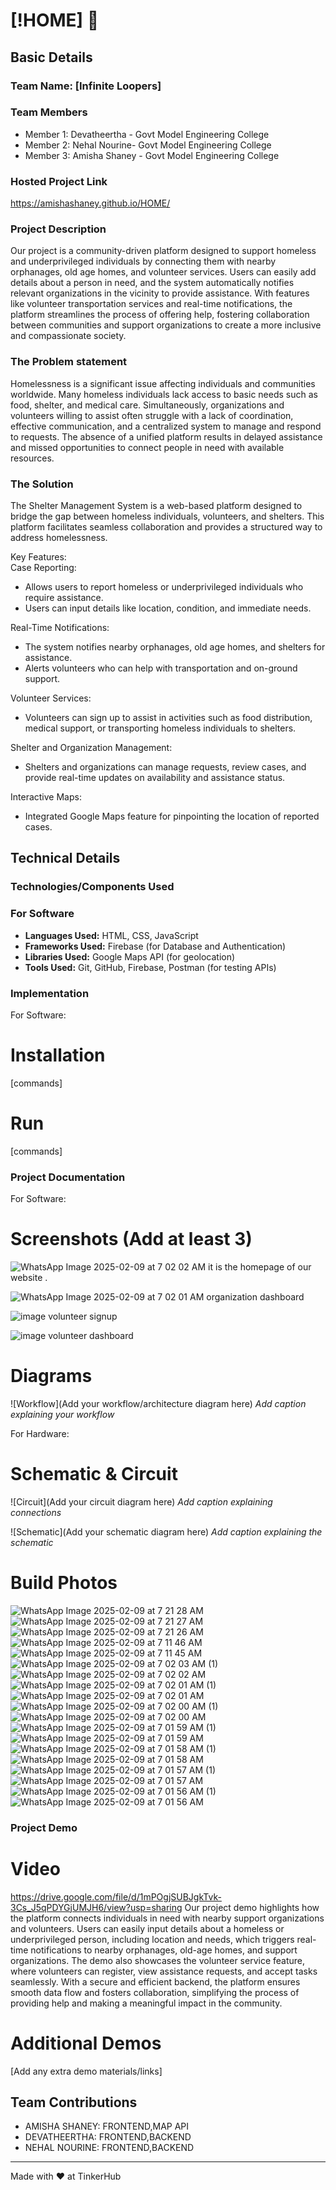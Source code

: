 # [!HOME] 🎯


## Basic Details
### Team Name: [Infinite Loopers]


### Team Members
- Member 1: Devatheertha - Govt Model Engineering College
- Member 2: Nehal Nourine- Govt Model Engineering College
- Member 3: Amisha Shaney - Govt Model Engineering College

### Hosted Project Link
 https://amishashaney.github.io/HOME/

### Project Description
Our project is a community-driven platform designed to support homeless and underprivileged individuals by connecting them with nearby orphanages, old age homes, and volunteer services. Users can easily add details about a person in need, and the system automatically notifies relevant organizations in the vicinity to provide assistance. With features like volunteer transportation services and real-time notifications, the platform streamlines the process of offering help, fostering collaboration between communities and support organizations to create a more inclusive and compassionate society.


### The Problem statement
Homelessness is a significant issue affecting individuals and communities worldwide. Many homeless individuals lack access to basic needs such as food, shelter, and medical care. Simultaneously, organizations and volunteers willing to assist often struggle with a lack of coordination, effective communication, and a centralized system to manage and respond to requests. The absence of a unified platform results in delayed assistance and missed opportunities to connect people in need with available resources.

### The Solution
The Shelter Management System is a web-based platform designed to bridge the gap between homeless individuals, volunteers, and shelters. This platform facilitates seamless collaboration and provides a structured way to address homelessness.  

Key Features:  
Case Reporting:  
   - Allows users to report homeless or underprivileged individuals who require assistance.  
   - Users can input details like location, condition, and immediate needs.

Real-Time Notifications:
   - The system notifies nearby orphanages, old age homes, and shelters for assistance.  
   - Alerts volunteers who can help with transportation and on-ground support.

Volunteer Services: 
   - Volunteers can sign up to assist in activities such as food distribution, medical support, or transporting homeless individuals to shelters.  

Shelter and Organization Management: 
   - Shelters and organizations can manage requests, review cases, and provide real-time updates on availability and assistance status.

Interactive Maps:
   - Integrated Google Maps feature for pinpointing the location of reported cases.  

## Technical Details
### Technologies/Components Used

### For Software ###
- **Languages Used:** HTML, CSS, JavaScript 
- **Frameworks Used:** Firebase (for Database and Authentication)
- **Libraries Used:** Google Maps API (for geolocation)
- **Tools Used:** Git, GitHub, Firebase, Postman (for testing APIs)



### Implementation
For Software:
# Installation
[commands]

# Run
[commands]

### Project Documentation
For Software:

# Screenshots (Add at least 3)
![WhatsApp Image 2025-02-09 at 7 02 02 AM](https://github.com/user-attachments/assets/3709527d-46e9-4d58-b02f-5fa24c972b59)
it is the homepage of our website .

![WhatsApp Image 2025-02-09 at 7 02 01 AM](https://github.com/user-attachments/assets/2b23d670-a90b-4b1e-8a6d-78b51e7a6fc5)
organization dashboard


![image](https://github.com/user-attachments/assets/77f8bc80-374d-4925-9b55-9ae37bf2c05f)
volunteer signup

![image](https://github.com/user-attachments/assets/c24e4421-08c1-45e2-ade0-0004c7fb13d2)
volunteer dashboard


# Diagrams
![Workflow](Add your workflow/architecture diagram here)
*Add caption explaining your workflow*

For Hardware:

# Schematic & Circuit
![Circuit](Add your circuit diagram here)
*Add caption explaining connections*

![Schematic](Add your schematic diagram here)
*Add caption explaining the schematic*

# Build Photos

![WhatsApp Image 2025-02-09 at 7 21 28 AM](https://github.com/user-attachments/assets/be40f042-c3e8-434f-bc4c-99959edacfc0)
![WhatsApp Image 2025-02-09 at 7 21 27 AM](https://github.com/user-attachments/assets/5a3b58a6-c027-49f5-b886-c52e092dfaaf)
![WhatsApp Image 2025-02-09 at 7 21 26 AM](https://github.com/user-attachments/assets/9c9c240e-bcbb-4ae1-81d9-c363a81d447b)
![WhatsApp Image 2025-02-09 at 7 11 46 AM](https://github.com/user-attachments/assets/0890d7ae-3a62-4a00-b40a-b576c11262db)
![WhatsApp Image 2025-02-09 at 7 11 45 AM](https://github.com/user-attachments/assets/c0b3a6cb-cf12-442a-bfb5-15a5d7f1f1ae)
![WhatsApp Image 2025-02-09 at 7 02 03 AM (1)](https://github.com/user-attachments/assets/6f136837-c467-4adc-bbff-dfc05d35571b)
![WhatsApp Image 2025-02-09 at 7 02 02 AM](https://github.com/user-attachments/assets/f38d437d-d58b-46fe-be89-bba5a41f59ab)
![WhatsApp Image 2025-02-09 at 7 02 01 AM (1)](https://github.com/user-attachments/assets/66548363-2454-4dce-a8f7-2d4e746c43b5)
![WhatsApp Image 2025-02-09 at 7 02 01 AM](https://github.com/user-attachments/assets/2011c9ac-a18f-4c8e-be50-6ea837806368)
![WhatsApp Image 2025-02-09 at 7 02 00 AM (1)](https://github.com/user-attachments/assets/31767017-a51f-4435-b106-54c4ff8b1a80)
![WhatsApp Image 2025-02-09 at 7 02 00 AM](https://github.com/user-attachments/assets/d7b5635a-c901-49df-bd25-413b42e6ff61)
![WhatsApp Image 2025-02-09 at 7 01 59 AM (1)](https://github.com/user-attachments/assets/7c42f0ec-b36a-4363-a379-bde524baef45)
![WhatsApp Image 2025-02-09 at 7 01 59 AM](https://github.com/user-attachments/assets/18cb394a-58dc-4a2e-8bfd-b17baeabe768)
![WhatsApp Image 2025-02-09 at 7 01 58 AM (1)](https://github.com/user-attachments/assets/198c8037-1172-4a24-aa9f-5aa90a4d3943)
![WhatsApp Image 2025-02-09 at 7 01 58 AM](https://github.com/user-attachments/assets/23a6e09c-0c99-47f0-8e7d-01dc4dc2166e)
![WhatsApp Image 2025-02-09 at 7 01 57 AM (1)](https://github.com/user-attachments/assets/faf6687a-2af4-4034-9cdc-82e66c3b9aeb)
![WhatsApp Image 2025-02-09 at 7 01 57 AM](https://github.com/user-attachments/assets/6c41e08f-5266-4d9b-98fd-d8650982f8ac)
![WhatsApp Image 2025-02-09 at 7 01 56 AM (1)](https://github.com/user-attachments/assets/97d89275-fb00-4c84-8044-abd6d00e9a8a)
![WhatsApp Image 2025-02-09 at 7 01 56 AM](https://github.com/user-attachments/assets/eecd1261-d430-42a6-aa25-59720f0d4135)


### Project Demo
# Video
https://drive.google.com/file/d/1mPOgjSUBJgkTvk-3Cs_J5qPDYGjUMJH6/view?usp=sharing 
Our project demo highlights how the platform connects individuals in need with nearby support organizations and volunteers. Users can easily input details about a homeless or underprivileged person, including location and needs, which triggers real-time notifications to nearby orphanages, old-age homes, and support organizations. The demo also showcases the volunteer service feature, where volunteers can register, view assistance requests, and accept tasks seamlessly. With a secure and efficient backend, the platform ensures smooth data flow and fosters collaboration, simplifying the process of providing help and making a meaningful impact in the community.

# Additional Demos
[Add any extra demo materials/links]

## Team Contributions
- AMISHA SHANEY: FRONTEND,MAP API
- DEVATHEERTHA: FRONTEND,BACKEND
- NEHAL NOURINE: FRONTEND,BACKEND

---
Made with ❤️ at TinkerHub
